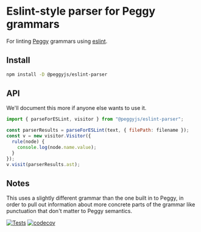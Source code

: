 # Eslint-style parser for Peggy grammars

For linting [Peggy](https://peggyjs.org/) grammars using [eslint](https://eslint.org/).

## Install

```sh
npm install -D @peggyjs/eslint-parser
```

## API

We'll document this more if anyone else wants to use it.

```js
import { parseForESLint, visitor } from "@peggyjs/eslint-parser";

const parserResults = parseForESLint(text, { filePath: filename });
const v = new visitor.Visitor({
  rule(node) {
    console.log(node.name.value);
  }
});
v.visit(parserResults.ast);
```

## Notes

This uses a slightly different grammar than the one built in to Peggy, in
order to pull out information about more concrete parts of the grammar like
punctuation that don't matter to Peggy semantics.

[![Tests](https://github.com/peggyjs/peggyjs-eslint-parser/actions/workflows/node.js.yml/badge.svg)](https://github.com/peggyjs/peggyjs-eslint-parser/actions/workflows/node.js.yml)
[![codecov](https://codecov.io/gh/peggyjs/peggyjs-eslint-parser/branch/main/graph/badge.svg?token=UCEWE8GY65)](https://codecov.io/gh/peggyjs/peggyjs-eslint-parser)
